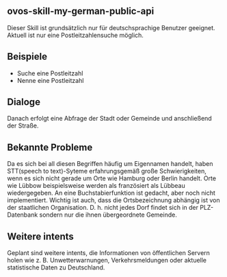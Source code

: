 ## ovos-skill-my-german-public-api
Dieser Skill ist grundsätzlich nur für deutschsprachige Benutzer geeignet. Aktuell ist nur eine Postleitzahlensuche möglich.
## Beispiele
- Suche eine Postleitzahl
- Nenne eine Postleitzahl
## Dialoge
Danach erfolgt eine Abfrage der Stadt oder Gemeinde und anschließend der Straße.
## Bekannte Probleme
Da es sich bei all diesen Begriffen häufig um Eigennamen handelt, haben STT(speech to text)-Syteme erfahrungsgemäß große Schwierigkeiten, wenn es sich nicht gerade um Orte wie Hamburg oder Berlin handelt. Orte wie Lübbow beispielsweise werden als französiert als Lübbeau wiedergegeben. An eine Buchstabierfunktion ist gedacht, aber noch nicht implementiert. Wichtig ist auch, dass die Ortsbezeichnung abhängig ist von der staatlichen Organisation. D. h. nicht jedes Dorf findet sich in der PLZ-Datenbank sondern nur die ihnen übergeordnete Gemeinde.
## Weitere intents
Geplant sind weitere intents, die Informationen von öffentlichen Servern holen wie z. B. Unwetterwarnungen, Verkehrsmeldungen oder aktuelle statistische Daten zu Deutschland.
